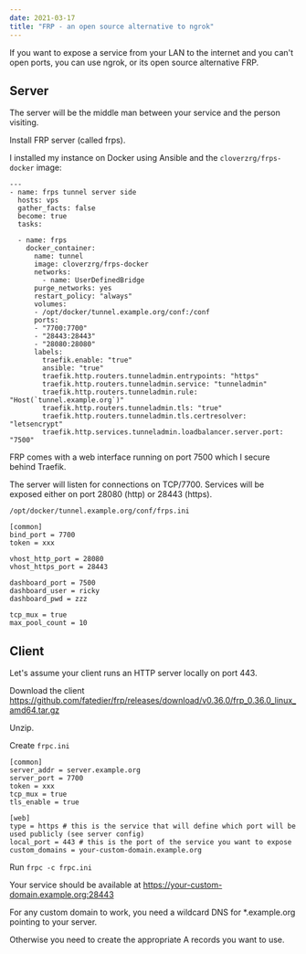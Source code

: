 ```yaml
---
date: 2021-03-17
title: "FRP - an open source alternative to ngrok"
---
```


If you want to expose a service from your LAN to the internet and you can't open ports, you can use ngrok, or its open source alternative FRP.

## Server

The server will be the middle man between your service and the person visiting.

Install FRP server (called frps).

I installed my instance on Docker using Ansible and the `cloverzrg/frps-docker` image:

```
---
- name: frps tunnel server side
  hosts: vps
  gather_facts: false
  become: true
  tasks:

  - name: frps
    docker_container:
      name: tunnel
      image: cloverzrg/frps-docker
      networks:
        - name: UserDefinedBridge
      purge_networks: yes
      restart_policy: "always"
      volumes:
      - /opt/docker/tunnel.example.org/conf:/conf
      ports:
      - "7700:7700"
      - "28443:28443"
      - "28080:28080"
      labels:
        traefik.enable: "true"
        ansible: "true"
        traefik.http.routers.tunneladmin.entrypoints: "https"
        traefik.http.routers.tunneladmin.service: "tunneladmin"
        traefik.http.routers.tunneladmin.rule: "Host(`tunnel.example.org`)"
        traefik.http.routers.tunneladmin.tls: "true"
        traefik.http.routers.tunneladmin.tls.certresolver: "letsencrypt"
        traefik.http.services.tunneladmin.loadbalancer.server.port: "7500"
```

FRP comes with a web interface running on port 7500 which I secure behind Traefik.

The server will listen for connections on TCP/7700. Services will be exposed either on port 28080 (http) or 28443 (https).

`/opt/docker/tunnel.example.org/conf/frps.ini`

```
[common]
bind_port = 7700
token = xxx

vhost_http_port = 28080
vhost_https_port = 28443

dashboard_port = 7500
dashboard_user = ricky
dashboard_pwd = zzz

tcp_mux = true
max_pool_count = 10
```

## Client

Let's assume your client runs an HTTP server locally on port 443.

Download the client https://github.com/fatedier/frp/releases/download/v0.36.0/frp_0.36.0_linux_amd64.tar.gz

Unzip.

Create `frpc.ini`

```
[common]
server_addr = server.example.org
server_port = 7700
token = xxx
tcp_mux = true
tls_enable = true

[web]
type = https # this is the service that will define which port will be used publicly (see server config)
local_port = 443 # this is the port of the service you want to expose
custom_domains = your-custom-domain.example.org
```

Run `frpc -c frpc.ini`

Your service should be available at https://your-custom-domain.example.org:28443

For any custom domain to work, you need a wildcard DNS for *.example.org pointing to your server.

Otherwise you need to create the appropriate A records you want to use.